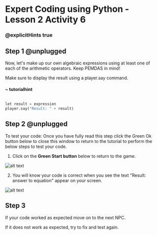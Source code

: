 
# Expert Coding using Python - Lesson 2 Activity 6
### @explicitHints true

  

## Step 1 @unplugged

  

Now, let's make up our own algebraic expressions using at least one of each of the arithmetic operators. Keep PEMDAS in mind!

Make sure to display the result using a player.say command.

#### ~ tutorialhint

  

```python

let result = expression
player.say("Result: " + result)

```


## Step 2 @unplugged

To test your code:
Once you have fully read this step click the Green Ok button below to close this window to return to the tutorial to perform the below steps to test your code.

1. Click on the **Green Start button** below to return to the game.

  

![alt text](https://expertjs.codingcredentials.com/Lesson1/1.1/1.JPG?raw=true  "Start")

  

2. You will know your code is correct when you see the text "Result: answer to equation" appear on your screen.

  ![alt text](https://expertjs.codingcredentials.com/Lesson1/2.1/2.6.png?raw=true "Code")
  
  


## Step 3

If your code worked as expected move on to the next NPC.
  
If it does not work as expected, try to fix and test again.


